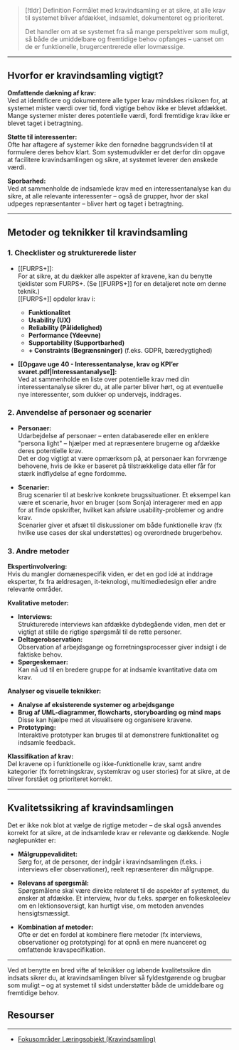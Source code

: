 > [!tldr] Definition
Formålet med kravindsamling er at sikre, at alle krav til systemet bliver afdækket, indsamlet, dokumenteret og prioriteret. 
>
>Det handler om at se systemet fra så mange perspektiver som muligt, så både de umiddelbare og fremtidige behov opfanges – uanset om de er funktionelle, brugercentrerede eller lovmæssige.

---

## Hvorfor er kravindsamling vigtigt?

**Omfattende dækning af krav:**  
Ved at identificere og dokumentere alle typer krav mindskes risikoen for, at systemet mister værdi over tid, fordi vigtige behov ikke er blevet afdækket. Mange systemer mister deres potentielle værdi, fordi fremtidige krav ikke er blevet taget i betragtning.

**Støtte til interessenter:**  
Ofte har aftagere af systemer ikke den fornødne baggrundsviden til at formulere deres behov klart. Som systemudvikler er det derfor din opgave at facilitere kravindsamlingen og sikre, at systemet leverer den ønskede værdi.

**Sporbarhed:**  
Ved at sammenholde de indsamlede krav med en interessentanalyse kan du sikre, at alle relevante interessenter – også de grupper, hvor der skal udpeges repræsentanter – bliver hørt og taget i betragtning.

---

## Metoder og teknikker til kravindsamling

### 1. Checklister og strukturerede lister

- [[FURPS+]]:  
  For at sikre, at du dækker alle aspekter af kravene, kan du benytte tjeklister som FURPS+. (Se [[FURPS+]] for en detaljeret note om denne teknik.)  
  [[FURPS+]] opdeler krav i:
  - **Funktionalitet**
  - **Usability (UX)**
  - **Reliability (Pålidelighed)**
  - **Performance (Ydeevne)**
  - **Supportability (Supportbarhed)**
  - **+ Constraints (Begrænsninger)** (f.eks. GDPR, bæredygtighed)

- **[[Opgave uge 40 - Interessentanalyse, krav og KPI’er svaret.pdf|Interessantanalyse]]:**  
  Ved at sammenholde en liste over potentielle krav med din interessentanalyse sikrer du, at alle parter bliver hørt, og at eventuelle nye interessenter, som dukker op undervejs, inddrages.

### 2. Anvendelse af personaer og scenarier

- **Personaer:**  
  Udarbejdelse af personaer – enten databaserede eller en enklere "persona light" – hjælper med at repræsentere brugerne og afdække deres potentielle krav.  
  Det er dog vigtigt at være opmærksom på, at personaer kan forvrænge behovene, hvis de ikke er baseret på tilstrækkelige data eller får for stærk indflydelse af egne fordomme.

- **Scenarier:**  
  Brug scenarier til at beskrive konkrete brugssituationer. Et eksempel kan være et scenarie, hvor en bruger (som Sonja) interagerer med en app for at finde opskrifter, hvilket kan afsløre usability-problemer og andre krav.  
  Scenarier giver et afsæt til diskussioner om både funktionelle krav (fx hvilke use cases der skal understøttes) og overordnede brugerbehov.

### 3. Andre metoder

**Ekspertinvolvering:**  
Hvis du mangler domænespecifik viden, er det en god idé at inddrage eksperter, fx fra ældresagen, it-teknologi, multimediedesign eller andre relevante områder.

**Kvalitative metoder:**
  - **Interviews:**  
    Strukturerede interviews kan afdække dybdegående viden, men det er vigtigt at stille de rigtige spørgsmål til de rette personer.
  - **Deltagerobservation:**  
    Observation af arbejdsgange og forretningsprocesser giver indsigt i de faktiske behov.
  - **Spørgeskemaer:**  
    Kan nå ud til en bredere gruppe for at indsamle kvantitative data om krav.

**Analyser og visuelle teknikker:**
  - **Analyse af eksisterende systemer og arbejdsgange**
  - **Brug af UML-diagrammer, flowcharts, storyboarding og mind maps**  
    Disse kan hjælpe med at visualisere og organisere kravene.
  - **Prototyping:**  
    Interaktive prototyper kan bruges til at demonstrere funktionalitet og indsamle feedback.

**Klassifikation af krav:**  
  Del kravene op i funktionelle og ikke-funktionelle krav, samt andre kategorier (fx forretningskrav, systemkrav og user stories) for at sikre, at de bliver forstået og prioriteret korrekt.

---

## Kvalitetssikring af kravindsamlingen

Det er ikke nok blot at vælge de rigtige metoder – de skal også anvendes korrekt for at sikre, at de indsamlede krav er relevante og dækkende. Nogle nøglepunkter er:

- **Målgruppevaliditet:**  
  Sørg for, at de personer, der indgår i kravindsamlingen (f.eks. i interviews eller observationer), reelt repræsenterer din målgruppe.

- **Relevans af spørgsmål:**  
  Spørgsmålene skal være direkte relateret til de aspekter af systemet, du ønsker at afdække. Et interview, hvor du f.eks. spørger en folkeskoleelev om en lektionsoversigt, kan hurtigt vise, om metoden anvendes hensigtsmæssigt.

- **Kombination af metoder:**  
  Ofte er det en fordel at kombinere flere metoder (fx interviews, observationer og prototyping) for at opnå en mere nuanceret og omfattende kravspecifikation.

---

Ved at benytte en bred vifte af teknikker og løbende kvalitetssikre din indsats sikrer du, at kravindsamlingen bliver så fyldestgørende og brugbar som muligt – og at systemet til sidst understøtter både de umiddelbare og fremtidige behov.

## Resourser
---
- [Fokusområder Læringsobjekt (Kravindsamling)](https://rise.articulate.com/share/C9x7c641Qf8pDgT76Nqqy6ykP99dRgRJ#/lessons/8690M-GPL1NRmCh1xfnStnJr47NE-Cga)